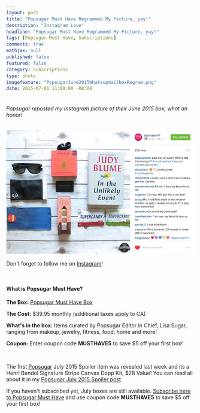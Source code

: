 ```yaml
---
layout: post
title: "Popsugar Must Have Regrammed My Picture, yay!"
description: "Instagram Love"
headline: "Popsugar Must Have Regrammed My Picture, yay!"
tags: [Popsugar Must Have, Subscriptions]
comments: true
mathjax: null
published: false
featured: false
category: Subscriptions
type: photo
imagefeature: "PopsugarJune2015WhatsupmailboxRegram.png"
date: 2015-07-01 11:09:00 -08:00
---
```


<H6>Popsugar reposted my Instagram picture of their June 2015 box, what an honor!</H6>

<CENTER><IMG SRC='/images/PopsugarJune2015WhatsupmailboxRegram.png'></CENTER>

<p>Don't forget to follow me on <a href="https://instagram.com/whatsupmailbox/" target="_blank">Instagram</a>!</p>
<br>

<H4>What is Popsugar Must Have?</H4>
<p><b>The Box:</b> <a href="http://popsugar-must-have.evyy.net/c/164125/137737/2706" target="_blank">Popsugar Must Have Box</a></p>
<p><b>The Cost:</b> $39.95 monthly (additional taxes apply to CA)</p>
<p><b>What's in the box:</b> Items curated by Popsugar Editor in Chief, Lisa Sugar, ranging from makeup, jewelry, fitness, food, home and more!</p>
<p><b>Coupon:</b> Enter coupon code <b>MUSTHAVE5</b> to save $5 off your first box!</p>
<br>

<p>The first <a href="http://popsugar-must-have.evyy.net/c/164125/137737/2706" target="_blank">Popsugar</a> July 2015 Spoiler item was revealed last week and its a Henri Bendel Signature Stripe Canvas Dopp Kit, $28 Value! You can read all about it in my <a href="http://whatsupmailbox.com/subscriptions/Popsugar-Must-Have-July-2015-Spoiler/" target="_blank">Popsugar July 2015 Spoiler post</a></p>

<p>If you haven't subscribed yet, July boxes are still available. <a href="http://popsugar-must-have.evyy.net/c/164125/137737/2706" target="_blank">Subscribe here to Popsugar Must Have</a> and use coupon code <b>MUSTHAVE5</b> to save $5 off your first box!</p>
